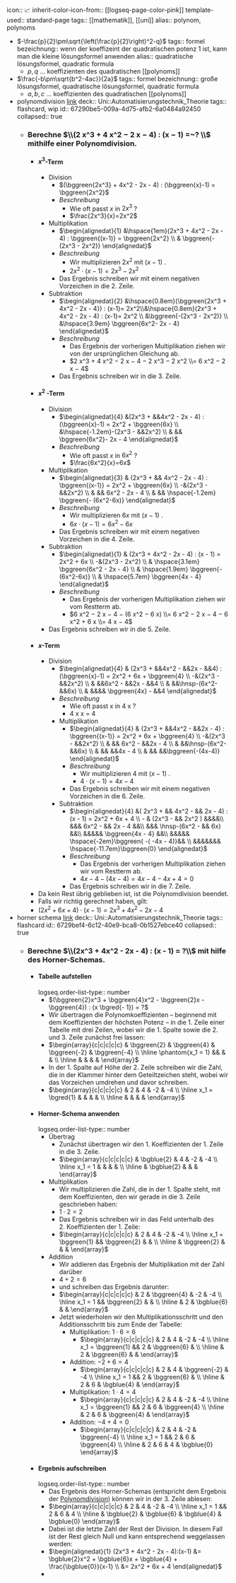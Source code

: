 icon:: 📈
inherit-color-icon-from:: [[logseq-page-color-pink]]
template-used:: standard-page
tags:: [[mathematik]], [[uni]]
alias:: polynom, polynoms

- $-\frac{p}{2}\pm\sqrt{\left(\frac{p}{2}\right)^2-q}$
  tags:: formel
  bezeichnung:: wenn der koeffizeint der quadratischen potenz $1$ ist, kann man die kleine lösungsformel anwenden
  alias:: quadratische lösungsformel, quadratic formula
	- $p, q$ ... koeffizienten des quadratischen [[polynoms]]
- $\frac{-b\pm\sqrt{b^2-4ac}}{2a}$
  tags:: formel
  bezeichnung:: große lösungsformel, quadratische lösungsformel, quadratic formula
	- $a, b, c$ ... koeffizienten des quadratischen [[polynoms]]
- polynomdivision [link](https://www.mathebibel.de/polynomdivision)
  deck:: Uni::Automatisierungstechnik_Theorie
  tags:: flashcard, wip
  id:: 67290be5-009a-4d75-afb2-6a0484a92450
  collapsed:: true
	- ### Berechne $\\(2 x^3 + 4 x^2 − 2 x − 4) : (x − 1) =~? \\$ mithilfe einer Polynomdivision.
		- #### $x^3$-Term
			- Division
				- $(\bggreen{2x^3} + 4x^2 - 2x - 4) : (\bggreen{x}-1) = \bggreen{2x^2}$
				- _Beschreibung_
					- Wie oft passt $x$ in $2 x^3$ ?
					- $\frac{2x^3}{x}=2x^2$
			- Multiplikation
				- $\begin{alignedat}{1} &\hspace{1em}(2x^3 + 4x^2 - 2x - 4) : \bggreen{(x-1)} = \bggreen{2x^2} \\ & \bggreen{-(2x^3 - 2x^2)} \end{alignedat}$
				- _Beschreibung_
					- Wir multiplizieren $2 x^2$ mit $(x − 1)$ .
					- $2 x^2 \cdot (x − 1) = 2 x^3 − 2 x^2$
				- Das Ergebnis schreiben wir mit einem negativen Vorzeichen in die 2. Zeile.
			- Subtraktion
				- $\begin{alignedat}{2} &\hspace{0.8em}(\bggreen{2x^3 + 4x^2 - 2x - 4}) : (x-1)= 2x^2\\&\hspace{0.8em}(2x^3 + 4x^2 - 2x - 4) : (x-1)= 2x^2 \\ &\bggreen{-(2x^3 - 2x^2)} \\ &\hspace{3.9em} \bggreen{6x^2- 2x - 4} \end{alignedat}$
				- _Beschreibung_
					- Das Ergebnis der vorherigen Multiplikation ziehen wir von der ursprünglichen Gleichung ab.
					- $2 x^3 + 4 x^2 − 2 x − 4 − 2 x^3 − 2 x^2 \\= 6 x^2 − 2 x − 4$
				- Das Ergebnis schreiben wir in die 3. Zeile.
		- #### $x^2$ \-Term
			- Division
				- $\begin{alignedat}{4} &(2x^3 + &&4x^2 - 2x - 4) : (\bggreen{x}-1) = 2x^2 + \bggreen{6x} \\ &\hspace{-1.2em}-(2x^3 - &&2x^2) \\ & && \bggreen{6x^2}- 2x - 4 \end{alignedat}$
				- _Beschreibung_
					- Wie oft passt $x$ in $6 x^2$ ?
					- $\frac{6x^2}{x}=6x$
			- Multiplikation
				- $\begin{alignedat}{3} & (2x^3 + && 4x^2 - 2x - 4) : \bggreen{(x-1)} = 2x^2 + \bggreen{6x} \\ -&(2x^3 - &&2x^2) \\ & && 6x^2 - 2x - 4 \\ & && \hspace{-1.2em} \bggreen{- (6x^2-6x)} \end{alignedat}$
				- _Beschreibung_
					- Wir multiplizieren $6 x$ mit $(x − 1)$ .
					- $6 x \cdot (x − 1) = 6 x^2 − 6 x$
				- Das Ergebnis schreiben wir mit einem negativen Vorzeichen in die 4. Zeile.
			- Subtraktion
				- $\begin{alignedat}{1} & (2x^3 + 4x^2 - 2x - 4) : (x - 1) = 2x^2 + 6x \\ -&(2x^3 - 2x^2) \\ & \hspace{3.1em} \bggreen{6x^2 - 2x - 4} \\ & \hspace{1.9em} \bggreen{-(6x^2-6x)} \\ & \hspace{5.7em} \bggreen{4x - 4} \end{alignedat}$
				- _Beschreibung_
					- Das Ergebnis der vorherigen Multiplikation ziehen wir vom Restterm ab.
					- $6 x^2 − 2 x − 4 − (6 x^2 − 6 x) \\= 6 x^2 − 2 x − 4 − 6 x^2 + 6 x \\= 4 x − 4$
			- Das Ergebnis schreiben wir in die 5. Zeile.
		- #### $x$-Term
			- Division
				- $\begin{alignedat}{4} & (2x^3 + &&4x^2 - &&2x - &&4) : (\bggreen{x}-1) = 2x^2 + 6x + \bggreen{4} \\ -&(2x^3 - &&2x^2) \\ &  &&6x^2 - &&2x - &&4 \\ & &&\hnsp-(6x^2-&&6x) \\ &  &&&& \bggreen{4x} - &&4 \end{alignedat}$
				- _Beschreibung_
					- Wie oft passt x in 4 x ?
					- 4 x x = 4
				- Multiplikation
					- $\begin{alignedat}{4} & (2x^3 + &&4x^2 - &&2x - 4) : \bggreen{(x-1)} = 2x^2 + 6x + \bggreen{4} \\ -&(2x^3 - &&2x^2) \\ & && 6x^2 - &&2x - 4 \\ & &&\hnsp-(6x^2-&&6x) \\ & &&  &&4x - 4 \\ & && &&\bggreen{-(4x-4)} \end{alignedat}$
					- _Beschreibung_
						- Wir multiplizieren 4 mit $(x − 1)$ .
						- $4 \cdot (x − 1) = 4 x − 4$
					- Das Ergebnis schreiben wir mit einem negativen Vorzeichen in die 6. Zeile.
				- Subtraktion
					- $\begin{alignedat}{4} &( 2x^3 + && 4x^2 - && 2x -  4) : (x - 1) = 2x^2 + 6x + 4 \\ - & (2x^3 - && 2x^2 ) &&&&\\  &&&  6x^2 - && 2x - 4 &&\\ &&& \hnsp-(6x^2 - && 6x) &&\\ &&&&& \bggreen{4x - 4} &&\\ &&&&& \hspace{-2em}\bggreen{ -( -4x - 4)}&& \\ &&&&&&& \hspace{-11.7em}\bggreen{0} \end{alignedat}$
					- _Beschreibung_
						- Das Ergebnis der vorherigen Multiplikation ziehen wir vom Restterm ab.
						- $4 x − 4 − (4 x − 4) = 4 x − 4 − 4 x + 4 = 0$
					- Das Ergebnis schreiben wir in die 7. Zeile.
		- Da kein Rest übrig geblieben ist, ist die Polynomdivision beendet.
		- Falls wir richtig gerechnet haben, gilt:
		- $(2 x^2 + 6 x + 4) \cdot (x − 1) = 2 x^3 + 4 x^2 − 2 x − 4$
- horner schema [link](https://www.mathebibel.de/horner-schema)
  deck:: Uni::Automatisierungstechnik_Theorie
  tags:: flashcard
  id:: 6729bef4-6c12-40e9-bca8-0b1527ebce40
  collapsed:: true
	- ### Berechne $\\(2x^3 + 4x^2 - 2x - 4) : (x - 1) =  ?\\$ mit hilfe des Horner-Schemas.
		- #### Tabelle aufstellen
		  logseq.order-list-type:: number
			- $(\bggreen{2}x^3 + \bggreen{4}x^2 - \bggreen{2}x - \bggreen{4}) : (x \bgred{- 1}) = ?$
			- Wir übertragen die Polynomkoeffizienten – beginnend mit dem 
			  Koeffizienten der höchsten Potenz – in die 1. Zeile einer Tabelle mit 
			  drei Zeilen, wobei wir die 1. Spalte sowie die 2. und 3. Zeile zunächst 
			  frei lassen:
			- $\begin{array}{c|c|c|c|c} & \bggreen{2} & \bggreen{4} & \bggreen{-2} & \bggreen{-4} \\ \hline \phantom{x_1 = 1} && & & \\ \hline & & & & \end{array}$
			- In der 1. Spalte auf Höhe der 2. Zeile schreiben wir die Zahl, die in 
			  der Klammer hinter dem Geteiltzeichen steht, wobei wir das Vorzeichen 
			  umdrehen und  davor schreiben.
			- $\begin{array}{c|c|c|c|c} & 2 & 4 & -2 & -4 \\ \hline x_1 = \bgred{1} & & & & \\ \hline & & & & \end{array}$
		- #### Horner-Schema anwenden
		  logseq.order-list-type:: number
			- Übertrag
				- Zunächst übertragen wir den 1. Koeffizienten der 1. Zeile in die 3. Zeile.
				- $\begin{array}{c|c|c|c|c} & \bgblue{2} & 4 & -2 & -4 \\ \hline x_1 = 1 & & & & \\ \hline & \bgblue{2} & & & \end{array}$
			- Multiplikation
				- Wir multiplizieren die Zahl, die in der 1. Spalte steht, mit dem 
				  Koeffizienten, den wir gerade in die 3. Zeile geschrieben haben:
				- $1 \cdot 2 = 2$
				- Das Ergebnis schreiben wir in das Feld unterhalb des 2. Koeffizienten der 1. Zeile:
				- $\begin{array}{c|c|c|c|c} & 2 & 4 & -2 & -4 \\ \hline x_1 = \bggreen{1} && \bggreen{2} & & \\ \hline & \bggreen{2} & & & \end{array}$
			- Addition
				- Wir addieren das Ergebnis der Multiplikation mit der Zahl darüber
				- $4 + 2 = 6$
				- und schreiben das Ergebnis darunter:
				- $\begin{array}{c|c|c|c|c} & 2 & \bggreen{4} & -2 & -4 \\ \hline x_1 = 1 && \bggreen{2} & & \\ \hline & 2 & \bgblue{6} & & \end{array}$
				- Jetzt wiederholen wir den Multiplikationsschritt und den Additionsschritt bis zum Ende der Tabelle:
					- Multiplikation: $1 \cdot 6 = 6$
						- $\begin{array}{c|c|c|c|c} & 2 & 4 & -2 & -4 \\ \hline x_1 = \bggreen{1} && 2 & \bggreen{6} & \\ \hline & 2 & \bggreen{6} & & \end{array}$
					- Addition: $-2 + 6 = 4$
						- $\begin{array}{c|c|c|c|c} & 2 & 4 & \bggreen{-2} & -4 \\ \hline x_1 = 1 && 2 & \bggreen{6} & \\ \hline & 2 & 6 & \bgblue{4} & \end{array}$
					- Multiplikation: $1 \cdot 4 = 4$
						- $\begin{array}{c|c|c|c|c} & 2 & 4 & -2 & -4 \\ \hline x_1 = \bggreen{1} && 2 & 6 & \bggreen{4} \\ \hline & 2 & 6 & \bggreen{4} & \end{array}$
					- Addition: $-4 + 4 = 0$
						- $\begin{array}{c|c|c|c|c} & 2 & 4 & -2 & \bggreen{-4} \\ \hline x_1 = 1 && 2 & 6 & \bggreen{4} \\ \hline & 2 & 6 & 4 & \bgblue{0} \end{array}$
		- #### Ergebnis aufschreiben
		  logseq.order-list-type:: number
			- Das Ergebnis des Horner-Schemas (entspricht dem Ergebnis der [Polynomdivision]((67290be5-009a-4d75-afb2-6a0484a92450))) können wir in der 3. Zeile ablesen:
			- $\begin{array}{c|c|c|c|c} & 2 & 4 & -2 & -4 \\ \hline x_1 = 1 && 2 & 6 & 4 \\ \hline & \bgblue{2} & \bgblue{6} & \bgblue{4} & \bgblue{0} \end{array}$
			- Dabei ist die letzte Zahl der Rest der Division. In diesem Fall ist der 
			  Rest gleich Null und kann entsprechend weggelassen werden:
			- $\begin{alignedat}{1} (2x^3 + 4x^2 - 2x - 4):(x-1) &= \bgblue{2}x^2 + \bgblue{6}x + \bgblue{4} + \frac{\bgblue{0}}{x-1} \\ &= 2x^2 + 6x + 4 \end{alignedat}$
			-
